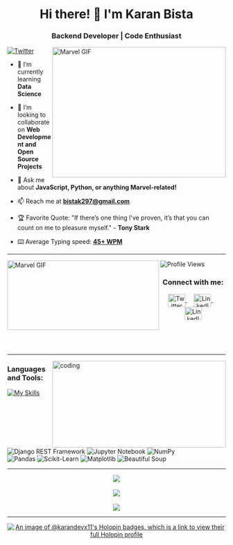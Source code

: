 <h1 align="center">Hi there! 👋 I'm Karan Bista</h1>
<h3 align="center">Backend Developer | Code Enthusiast</h3>

<img alt="Marvel GIF" align="right" width="400" height="300" src="https://i.giphy.com/media/v1.Y2lkPTc5MGI3NjExeHoxa2tiMGh6cG04YjUxYXc0MGg5eDRmMWcwenJ4anE1YW1tdDlrNyZlcD12MV9pbnRlcm5hbF9naWZfYnlfaWQmY3Q9Zw/MUlmRFnTQxwJ2/giphy.gif">

<p align="left">
  <a href="https://x.com/KaranBista47908?t=G1Smnmd7gAb_4vPBRYeR_Q&s=09">
    <img src="https://img.shields.io/twitter/url?style=social&label=Follow%20%40KaranBista47908&url=https%3A%2F%2Ftwitter.com%2FKaranBista47908" alt="Twitter">
  </a>
</p>

- 🌱 I’m currently learning **Data Science**

- 👯 I’m looking to collaborate on **Web Development and Open Source Projects**

- 💬 Ask me about **JavaScript, Python, or anything Marvel-related!**

- 📫 Reach me at **bistak297@gmail.com**

- 🏆 Favorite Quote: "If there’s one thing I’ve proven, it’s that you can count on me to pleasure myself." - **Tony Stark**

- ⌨️ Average Typing speed: <a href="https://drive.google.com/file/d/1xrhQ5csP_x0VyjBpRwl8UBubQj98t7jP/view?usp=drivesdk">**45+ WPM**</a>

<hr />
<img alt="Marvel GIF" width="350" height="160" align="left" src="https://i.giphy.com/media/v1.Y2lkPTc5MGI3NjExbzZodWJnbGVobGVrbjNqaGVsYmV4ZDV4MnZsM3B1NjRqdGl4NHlwdCZlcD12MV9pbnRlcm5hbF9naWZfYnlfaWQmY3Q9Zw/N1DlKzpUcCy1xMVO5D/giphy.gif">

![Profile Views](https://komarev.com/ghpvc/?username=kar137&color=blue)

<div align="center">
<h3>Connect with me:</h3>
<p>
<a href="https://x.com/KaranBista47908" target="_blank">
  <img align="center" src="https://raw.githubusercontent.com/rahuldkjain/github-profile-readme-generator/master/src/images/icons/Social/twitter.svg" alt="Twitter" height="30" width="40" />
</a>&nbsp;&nbsp;&nbsp;
<a href="https://www.linkedin.com/in/karan-bista-6200242a1?utm_source=share&utm_campaign=share_via&utm_content=profile&utm_medium=android_app" target="_blank">
  <img align="center" src="https://raw.githubusercontent.com/rahuldkjain/github-profile-readme-generator/master/src/images/icons/Social/linked-in-alt.svg" alt="LinkedIn" height="30" width="40" />
</a>&nbsp;&nbsp;&nbsp;
<a href="https://www.instagram.com/karan_bista18?igsh=MW1hYXVybjJsOHpscw==" target="_blank">
  <img align="center" src="https://raw.githubusercontent.com/rahuldkjain/github-profile-readme-generator/master/src/images/icons/Social/instagram.svg" alt="LinkedIn" height="30" width="40" />
</a>
</p>
</div>

<br /><br /><br />

<hr />
<img alt="coding" align="right" width="400" height="200" src="https://64.media.tumblr.com/51eb31aa08749f29a339281e2cf33133/tumblr_p8kvhnKXHJ1wua17to2_540.gifv" />
<h3 align="left">Languages and Tools:</h3>

[![My Skills](https://skillicons.dev/icons?i=html,css,js,python,flask,django,tailwindcss,postgresql,mysql,sqlite,anaconda,git,github&perline=8)](https://skillicons.dev)

<p align="left">
  <img src="https://img.shields.io/badge/Django%20Rest%20Framework-092E20?style=for-the-badge&logo=django&logoColor=white" alt="Django REST Framework" />
  <img src="https://img.shields.io/badge/Jupyter%20Notebook-F37626?style=for-the-badge&logo=jupyter&logoColor=white" alt="Jupyter Notebook" />
  <img src="https://img.shields.io/badge/NumPy-013243?style=for-the-badge&logo=numpy&logoColor=white" alt="NumPy" /><br>
  <img src="https://img.shields.io/badge/Pandas-150458?style=for-the-badge&logo=pandas&logoColor=white" alt="Pandas" />
  <img src="https://img.shields.io/badge/ScikitLearn-F7931E?style=for-the-badge&logo=scikitlearn&logoColor=white" alt="Scikit-Learn" /> 
  <img src="https://img.shields.io/badge/Matplotlib-11557C?style=for-the-badge" alt="Matplotlib" />
  <img src="https://img.shields.io/badge/Beautiful%20Soup-39C5BB?style=for-the-badge&logo=beautifulsoup&logoColor=white" alt="Beautiful Soup" />
</p>

<hr />

<div align="center">
<a href="https://github.com/kar137">
  <img align="center" src="https://github-readme-stats.vercel.app/api?username=kar137&theme=tokyonight" />
</a>  
<br /><br />
<a href="https://github.com/kar137">
  <img align="center" src="https://github-readme-streak-stats.herokuapp.com/?user=kar137&theme=tokyonight" />
</a>
<br /><br />
<a href="https://github.com/kar137">
  <img align="center" src="https://github-readme-activity-graph.vercel.app/graph?username=kar137&theme=react-dark" />  
</div>

<hr />

<div align="center">
  <a href="https://holopin.io/@karandevx11">
    <img src="https://holopin.me/karandevx11" alt="An image of @karandevx11's Holopin badges, which is a link to view their full Holopin profile" />
  </a>
</div>
